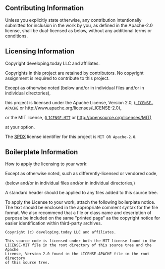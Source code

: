 ## Contributing Information

Unless you explicitly state otherwise, any contribution intentionally submitted
for inclusion in the work by you, as defined in the Apache-2.0 license, shall be
dual-licensed as below, without any additional terms or conditions.

## Licensing Information

Copyright developing.today LLC and affiliates.

Copyrights in this project are retained by contributors. No copyright assignment
is required to contribute to this project.

Except as otherwise noted (below and/or in individual files and/or in individual directories),

this project is licensed under the Apache License, Version 2.0,
([`LICENSE-APACHE`](LICENSE-APACHE) or http://www.apache.org/licenses/LICENSE-2.0),

or the MIT license,
([`LICENSE-MIT`](LICENSE-MIT) or http://opensource.org/licenses/MIT),

at your option.

The [SPDX](https://spdx.dev) license identifier for this project is `MIT OR Apache-2.0`.

## Boilerplate Information

How to apply the licensing to your work:

Except as otherwise noted, such as differently-licensed or vendored code,

(below and/or in individual files and/or in individual directories,)

A standard header should be applied to any files added to this source tree.

To apply the License to your work, attach the following
boilerplate notice. The text should be enclosed in the appropriate
comment syntax for the file format. We also recommend that a
file or class name and description of purpose be included on the
same "printed page" as the copyright notice for easier
identification within third-party archives.

```
Copyright (c) developing.today LLC and affiliates.

This source code is licensed under both the MIT license found in the
LICENSE-MIT file in the root directory of this source tree and the Apache
License, Version 2.0 found in the LICENSE-APACHE file in the root directory
of this source tree.
```
